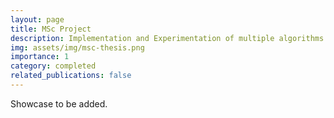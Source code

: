 ```yaml
---
layout: page
title: MSc Project
description: Implementation and Experimentation of multiple algorithms designed to find the optimal clearing payment vectors in a financial system.
img: assets/img/msc-thesis.png
importance: 1
category: completed
related_publications: false
---
```


Showcase to be added.
